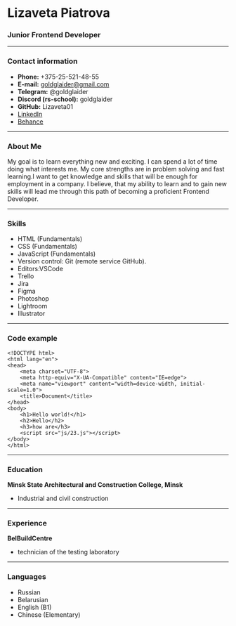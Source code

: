 # Lizaveta Piatrova #
### Junior Frontend Developer
****
### Contact information
*  **Phone:** +375-25-521-48-55
* **E-mail:** goldglaider@gmail.com
* **Telegram:** @goldglaider
* **Discord (rs-school):** goldglaider
* **GitHub:** Lizaveta01
* [LinkedIn](https://www.linkedin.com/in/lizaveta-petrova-4b1991220/)
* [Behance](https://www.behance.net/lizaveta_piatrova)
****
### About Me
My goal is to learn everything new and exciting.  I can spend a lot of time doing what interests me. My core strengths are in problem solving and fast learning.I want to get knowledge and skills that will be enough for employment in a company. I believe, that my ability to learn and to gain new skills will lead me through this path of becoming a proficient Frontend Developer.
****
### Skills

* HTML (Fundamentals)
* CSS (Fundamentals)
* JavaScript (Fundamentals)
* Version control: Git (remote service GitHub).
* Editors:VSCode
* Trello
* Jira
* Figma
* Photoshop
* Lightroom
* Illustrator
****
### Code example
```
<!DOCTYPE html>
<html lang="en">
<head>
	<meta charset="UTF-8">
	<meta http-equiv="X-UA-Compatible" content="IE=edge">
	<meta name="viewport" content="width=device-width, initial-scale=1.0">
	<title>Document</title>
</head>
<body>
	<h1>Hello world!</h1>
	<h2>Hello</h2>
	<h3>how are</h3>
	<script src="js/23.js"></script>
</body>
</html>
```
****

### Education
**Minsk State Architectural and Construction College, Minsk**
* Industrial and civil construction 
****
### Experience
**BelBuildCentre**
* technician of the testing laboratory
****
### Languages
* Russian
* Belarusian
* English (B1)
* Chinese (Elementary)



